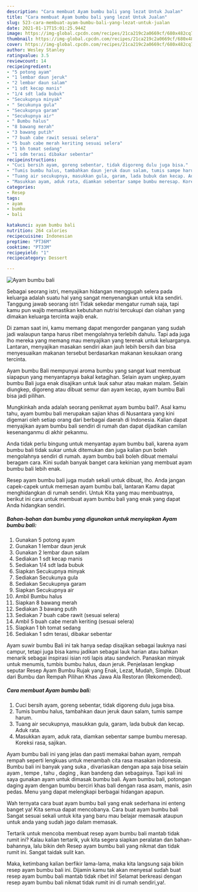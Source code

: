 ```yaml
---
description: "Cara membuat Ayam bumbu bali yang lezat Untuk Jualan"
title: "Cara membuat Ayam bumbu bali yang lezat Untuk Jualan"
slug: 523-cara-membuat-ayam-bumbu-bali-yang-lezat-untuk-jualan
date: 2021-01-17T15:01:25.944Z
image: https://img-global.cpcdn.com/recipes/21ca219c2a0669cf/680x482cq70/ayam-bumbu-bali-foto-resep-utama.jpg
thumbnail: https://img-global.cpcdn.com/recipes/21ca219c2a0669cf/680x482cq70/ayam-bumbu-bali-foto-resep-utama.jpg
cover: https://img-global.cpcdn.com/recipes/21ca219c2a0669cf/680x482cq70/ayam-bumbu-bali-foto-resep-utama.jpg
author: Wesley Stanley
ratingvalue: 3.5
reviewcount: 14
recipeingredient:
- "5 potong ayam"
- "1 lembar daun jeruk"
- "2 lembar daun salam"
- "1 sdt kecap manis"
- "1/4 sdt lada bubuk"
- "Secukupnya minyak"
- " Secukunya gula"
- "Secukupnya garam"
- "Secukupnya air"
- " Bumbu halus"
- "8 bawang merah"
- "3 bawang putih"
- "7 buah cabe rawit sesuai selera"
- "5 buah cabe merah keriting sesuai selera"
- "1 bh tomat sedang"
- "1 sdm terasi dibakar sebentar"
recipeinstructions:
- "Cuci bersih ayam, goreng sebentar, tidak digoreng dulu juga bisa."
- "Tumis bumbu halus, tambahkan daun jeruk daun salam, tumis sampe harum."
- "Tuang air secukupnya, masukkan gula, garam, lada bubuk dan kecap. Aduk rata."
- "Masukkan ayam, aduk rata, diamkan sebentar sampe bumbu meresap. Koreksi rasa, sajikan."
categories:
- Resep
tags:
- ayam
- bumbu
- bali

katakunci: ayam bumbu bali 
nutrition: 264 calories
recipecuisine: Indonesian
preptime: "PT36M"
cooktime: "PT33M"
recipeyield: "1"
recipecategory: Dessert

---
```



![Ayam bumbu bali](https://img-global.cpcdn.com/recipes/21ca219c2a0669cf/680x482cq70/ayam-bumbu-bali-foto-resep-utama.jpg)

Sebagai seorang istri, menyajikan hidangan menggugah selera pada keluarga adalah suatu hal yang sangat menyenangkan untuk kita sendiri. Tanggung jawab seorang istri Tidak sekedar mengatur rumah saja, tapi kamu pun wajib memastikan kebutuhan nutrisi tercukupi dan olahan yang dimakan keluarga tercinta wajib enak.

Di zaman  saat ini, kamu memang dapat mengorder panganan yang sudah jadi walaupun tanpa harus ribet mengolahnya terlebih dahulu. Tapi ada juga lho mereka yang memang mau menyajikan yang terenak untuk keluarganya. Lantaran, menyajikan masakan sendiri akan jauh lebih bersih dan bisa menyesuaikan makanan tersebut berdasarkan makanan kesukaan orang tercinta. 

Ayam bumbu Bali mempunyai aroma bumbu yang sangat kuat membuat siapapun yang menyantapnya bakal ketagihan. Selain ayam ungkep,ayam bumbu Bali juga enak disajikan untuk lauk sahur atau makan malam. Selain diungkep, digoreng atau dibuat semur dan ayam kecap, ayam bumbu Bali bisa jadi pilihan.

Mungkinkah anda adalah seorang penikmat ayam bumbu bali?. Asal kamu tahu, ayam bumbu bali merupakan sajian khas di Nusantara yang kini digemari oleh setiap orang dari berbagai daerah di Indonesia. Kalian dapat menyajikan ayam bumbu bali sendiri di rumah dan dapat dijadikan camilan kesenanganmu di akhir pekanmu.

Anda tidak perlu bingung untuk menyantap ayam bumbu bali, karena ayam bumbu bali tidak sukar untuk ditemukan dan juga kalian pun boleh mengolahnya sendiri di rumah. ayam bumbu bali boleh dibuat memalui beragam cara. Kini sudah banyak banget cara kekinian yang membuat ayam bumbu bali lebih enak.

Resep ayam bumbu bali juga mudah sekali untuk dibuat, lho. Anda jangan capek-capek untuk memesan ayam bumbu bali, lantaran Kamu dapat menghidangkan di rumah sendiri. Untuk Kita yang mau membuatnya, berikut ini cara untuk membuat ayam bumbu bali yang enak yang dapat Anda hidangkan sendiri.

<!--inarticleads1-->

##### Bahan-bahan dan bumbu yang digunakan untuk menyiapkan Ayam bumbu bali:

1. Gunakan 5 potong ayam
1. Gunakan 1 lembar daun jeruk
1. Gunakan 2 lembar daun salam
1. Sediakan 1 sdt kecap manis
1. Sediakan 1/4 sdt lada bubuk
1. Siapkan Secukupnya minyak
1. Sediakan  Secukunya gula
1. Sediakan Secukupnya garam
1. Siapkan Secukupnya air
1. Ambil  Bumbu halus
1. Siapkan 8 bawang merah
1. Sediakan 3 bawang putih
1. Sediakan 7 buah cabe rawit (sesuai selera)
1. Ambil 5 buah cabe merah keriting (sesuai selera)
1. Siapkan 1 bh tomat sedang
1. Sediakan 1 sdm terasi, dibakar sebentar


Ayam suwir bumbu Bali ini tak hanya sedap disajikan sebagai lauknya nasi campur, tetapi juga bisa kamu jadikan sebagai lauk harian atau bahkan menarik sebagai inspirasi isian roti lapis atau sandwich. Panaskan minyak untuk menumis, tumbis bumbu halus, daun jeruk. Penjelasan lengkap seputar Resep Ayam Bumbu Rujak yang Enak, Lezat, Mudah, Simple. Dibuat dari Bumbu dan Rempah Pilihan Khas Jawa Ala Restoran (Rekomended). 

<!--inarticleads2-->

##### Cara membuat Ayam bumbu bali:

1. Cuci bersih ayam, goreng sebentar, tidak digoreng dulu juga bisa.
1. Tumis bumbu halus, tambahkan daun jeruk daun salam, tumis sampe harum.
1. Tuang air secukupnya, masukkan gula, garam, lada bubuk dan kecap. Aduk rata.
1. Masukkan ayam, aduk rata, diamkan sebentar sampe bumbu meresap. Koreksi rasa, sajikan.


Ayam bumbu bali ini yang jelas dan pasti memakai bahan ayam, rempah rempah seperti lengkuas untuk menambah cita rasa masakan indonesia. Bumbu bali ini banyak yang suka , divariasikan dengan apa saja bisa selain ayam , tempe , tahu , daging , ikan bandeng dan sebagainya. Tapi kali ini saya gunakan ayam untuk dimasak bumbu bali. Ayam bumbu bali, potongan daging ayam dengan bumbu berciri khas bali dengan rasa asam, manis, asin pedas. Menu yang dapat melengkapi berbagai hidangan apapun. 

Wah ternyata cara buat ayam bumbu bali yang enak sederhana ini enteng banget ya! Kita semua dapat mencobanya. Cara buat ayam bumbu bali Sangat sesuai sekali untuk kita yang baru mau belajar memasak ataupun untuk anda yang sudah jago dalam memasak.

Tertarik untuk mencoba membuat resep ayam bumbu bali mantab tidak rumit ini? Kalau kalian tertarik, yuk kita segera siapkan peralatan dan bahan-bahannya, lalu bikin deh Resep ayam bumbu bali yang nikmat dan tidak rumit ini. Sangat taidak sulit kan. 

Maka, ketimbang kalian berfikir lama-lama, maka kita langsung saja bikin resep ayam bumbu bali ini. Dijamin kamu tak akan menyesal sudah buat resep ayam bumbu bali mantab tidak ribet ini! Selamat berkreasi dengan resep ayam bumbu bali nikmat tidak rumit ini di rumah sendiri,ya!.

